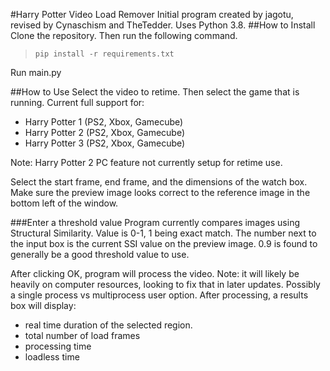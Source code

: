 #Harry Potter Video Load Remover 
Initial program created by jagotu, revised by Cynaschism and TheTedder.
Uses Python 3.8.
##How to Install  
Clone the repository.
Then run the following command.

>`pip install -r requirements.txt`

Run main.py

##How to Use
Select the video to retime.
Then select the game that is running.
Current full support for:
- Harry Potter 1 (PS2, Xbox, Gamecube)
- Harry Potter 2 (PS2, Xbox, Gamecube)  
- Harry Potter 3 (PS2, Xbox, Gamecube)  

Note: Harry Potter 2 PC feature not currently setup for retime use.

Select the start frame, end frame, and the dimensions of the watch box. Make sure the preview image looks correct to the reference image in the bottom left of the window.

###Enter a threshold value
Program currently compares images using Structural Similarity. Value is 0-1, 1 being exact match.
The number next to the input box is the current SSI value on the preview image.
0.9 is found to generally be a good threshold value to use.

After clicking OK, program will process the video.
Note: it will likely be heavily on computer resources, looking to fix that in later updates. Possibly a single process vs multiprocess user option.
After processing, a results box will display:
- real time duration of the selected region.
- total number of load frames
- processing time
- loadless time


